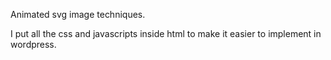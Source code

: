 Animated svg image techniques.

I put all the css and javascripts inside html to make it easier to implement in wordpress.
